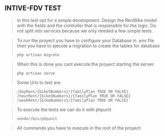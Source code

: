 ## INTIVE-FDV TEST

> In this test opt for a simple development. Design the RentBike model with 
> the fields and the controller that is responsible for the logic. Do not split into services because we only needed a few simple tests.

> To run the proyect you have to configure your Database in .env file then 
> you have to ejecute a migration to create the tables for database
> ```
> php artisan migrate
> ```

> When this is done you cant execute the proyect starting the server.
> ```
> php artisan serve
> ```
> Some Urls to test are:

> ```
> /dayRent/{bikeSNumbers}/{familyPlan TRUE OR FALSE}
> /hourRent/{bikeSNumbers}/{familyPlan TRUE OR FALSE}
> /weekRent/{bikeNumbers}/{familyPlan TRUE OR FALSE}
> ```


> To execute the tests we can do it with phpunit
> ```
> vendor/bin/phpunit
> ```


>All commands you have to execute in the root of the proyect